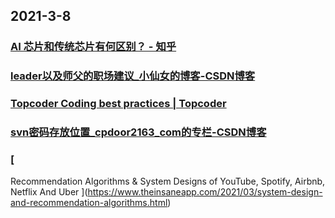 
## 2021-3-8

### [AI 芯片和传统芯片有何区别？ - 知乎](https://www.zhihu.com/question/285202403/answer/1717056829?utm_medium=social&utm_oi=49336847171584&utm_source=com.instapaper.android)

### [leader以及师父的职场建议_小仙女的博客-CSDN博客](https://blog.csdn.net/weixin_42133481/article/details/114262771)

### [Topcoder Coding best practices | Topcoder](https://www.topcoder.com/coding-best-practices/)

### [svn密码存放位置_cpdoor2163_com的专栏-CSDN博客](https://blog.csdn.net/cpdoor2163_com/article/details/8282508)

### [
Recommendation Algorithms & System Designs of YouTube, Spotify, Airbnb, Netflix And Uber
](https://www.theinsaneapp.com/2021/03/system-design-and-recommendation-algorithms.html)